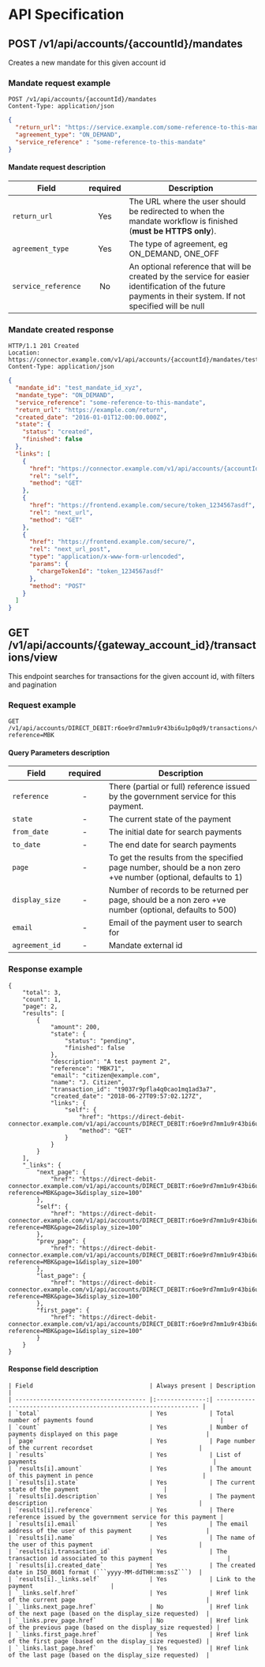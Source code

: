 # API Specification

## POST /v1/api/accounts/{accountId}/mandates

Creates a new mandate for this given account id

### Mandate request example

```
POST /v1/api/accounts/{accountId}/mandates
Content-Type: application/json
```
```json
{
  "return_url": "https://service.example.com/some-reference-to-this-mandate",
  "agreement_type": "ON_DEMAND",
  "service_reference" : "some-reference-to-this-mandate"
}
```

#### Mandate request description

| Field                    | required | Description                               |
| ------------------------ |:--------:| ----------------------------------------- |
| `return_url`             | Yes      | The URL where the user should be redirected to when the mandate workflow is finished (**must be HTTPS only**). |
| `agreement_type`         | Yes      | The type of agreement, eg ON_DEMAND, ONE_OFF |
| `service_reference`      | No       | An optional reference that will be created by the service for easier identification of the future payments in their system. If not specified will be null |

### Mandate created response

```
HTTP/1.1 201 Created
Location: https://connector.example.com/v1/api/accounts/{accountId}/mandates/test_mandate_id_xyz
Content-Type: application/json
```
```json
{
  "mandate_id": "test_mandate_id_xyz",
  "mandate_type": "ON_DEMAND",
  "service_reference": "some-reference-to-this-mandate",
  "return_url": "https://example.com/return",
  "created_date": "2016-01-01T12:00:00.000Z",
  "state": {
    "status": "created",
    "finished": false
  },
  "links": [
    {
      "href": "https://connector.example.com/v1/api/accounts/{accountId}/mandates/test_mandate_id_xyz",
      "rel": "self",
      "method": "GET"
    },
    {
      "href": "https://frontend.example.com/secure/token_1234567asdf",
      "rel": "next_url",
      "method": "GET"
    },
    {
      "href": "https://frontend.example.com/secure/",
      "rel": "next_url_post",
      "type": "application/x-www-form-urlencoded",
      "params": {
        "chargeTokenId": "token_1234567asdf"
      },
      "method": "POST"
    }
  ]
}
```

## GET /v1/api/accounts/{gateway_account_id}/transactions/view

This endpoint searches for transactions for the given account id, with filters and pagination

### Request example

```
GET /v1/api/accounts/DIRECT_DEBIT:r6oe9rd7mm1u9r43bi6u1p0qd9/transactions/view?reference=MBK

```

#### Query Parameters description

| Field                     | required | Description                               |
| ------------------------  |:--------:| ----------------------------------------- |
| `reference`               | - | There (partial or full) reference issued by the government service for this payment. |
| `state`                   | - | The current state of the payment |
| `from_date`               | - | The initial date for search payments |
| `to_date`                 | - | The end date for search payments|
| `page`                    | - | To get the results from the specified page number, should be a non zero +ve number (optional, defaults to 1)|
| `display_size`            | - | Number of records to be returned per page, should be a non zero +ve number (optional, defaults to 500)|
| `email`                   | - | Email of the payment user to search for          |
| `agreement_id`            | - | Mandate external id |

### Response example
```
{
    "total": 3,
    "count": 1,
    "page": 2,
    "results": [
        {
            "amount": 200,
            "state": {
                "status": "pending",
                "finished": false
            },
            "description": "A test payment 2",
            "reference": "MBK71",
            "email": "citizen@example.com",
            "name": "J. Citizen",
            "transaction_id": "t9037r9pfla4q0cao1mq1ad3a7",
            "created_date": "2018-06-27T09:57:02.127Z",
            "links": {
                "self": {
                    "href": "https://direct-debit-connector.example.com/v1/api/accounts/DIRECT_DEBIT:r6oe9rd7mm1u9r43bi6u1p0qd9/charges/t9037r9pfla4q0cao1mq1ad3a7,
                    "method": "GET"
                }
            }
        }
    ],
    "_links": {
        "next_page": {
            "href": "https://direct-debit-connector.example.com/v1/api/accounts/DIRECT_DEBIT:r6oe9rd7mm1u9r43bi6u1p0qd9/transactions/view?reference=MBK&page=3&display_size=100"
        },
        "self": {
            "href": "https://direct-debit-connector.example.com/v1/api/accounts/DIRECT_DEBIT:r6oe9rd7mm1u9r43bi6u1p0qd9/transactions/view?reference=MBK&page=2&display_size=100"
        },
        "prev_page": {
            "href": "https://direct-debit-connector.example.com/v1/api/accounts/DIRECT_DEBIT:r6oe9rd7mm1u9r43bi6u1p0qd9/transactions/view?reference=MBK&page=1&display_size=100"
        },
        "last_page": {
            "href": "https://direct-debit-connector.example.com/v1/api/accounts/DIRECT_DEBIT:r6oe9rd7mm1u9r43bi6u1p0qd9/transactions/view?reference=MBK&page=3&display_size=100"
        },
        "first_page": {
            "href": "https://direct-debit-connector.example.com/v1/api/accounts/DIRECT_DEBIT:r6oe9rd7mm1u9r43bi6u1p0qd9/transactions/view?reference=MBK&page=1&display_size=100"
        }
    }
}
```
#### Response field description
```
| Field                                 | Always present | Description                                                       |
| ------------------------------------- |:--------------:| ----------------------------------------------------------------- |
| `total`                               | Yes            | Total number of payments found                                    |
| `count`                               | Yes            | Number of payments displayed on this page                         |
| `page`                                | Yes            | Page number of the current recordset                              |
| `results`                             | Yes            | List of payments                                                  |
| `results[i].amount`                   | Yes            | The amount of this payment in pence                               |
| `results[i].state`                    | Yes            | The current state of the payment                        |
| `results[i].description`              | Yes            | The payment description                                           |
| `results[i].reference`                | Yes            | There reference issued by the government service for this payment |
| `results[i].email`                    | Yes            | The email address of the user of this payment                     |
| `results[i].name`                     | Yes            | The name of the user of this payment                              |
| `results[i].transaction_id`           | Yes            | The transaction id associated to this payment                     |
| `results[i].created_date`             | Yes            | The created date in ISO_8601 format (```yyyy-MM-ddTHH:mm:ssZ```)  |
| `results[i]._links.self`              | Yes            | Link to the payment                      |
| `_links.self.href`                    | Yes            | Href link of the current page                                     |
| `_links.next_page.href`               | No             | Href link of the next page (based on the display_size requested)  |
| `_links.prev_page.href`               | No             | Href link of the previous page (based on the display_size requested) |
| `_links.first_page.href`              | Yes            | Href link of the first page (based on the display_size requested) |
| `_links.last_page.href`               | Yes            | Href link of the last page (based on the display_size requested)  |
```



